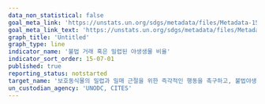 ```yaml
---
data_non_statistical: false
goal_meta_link: 'https://unstats.un.org/sdgs/metadata/files/Metadata-15-07-01.pdf'
goal_meta_link_text: 'https://unstats.un.org/sdgs/metadata/files/Metadata-15-07-01.pdf'
graph_title: 'Untitled'
graph_type: line
indicator_name: '불법 거래 혹은 밀렵된 야생생물 비율'
indicator_sort_order: 15-07-01
published: true
reporting_status: notstarted
target_name: '보호동식물의 밀렵과 밀매 근절을 위한 즉각적인 행동을 촉구하고, 불법야생동식물 제품의 수요와 공급에 대응'
un_custodian_agency: 'UNODC, CITES'
---
```

